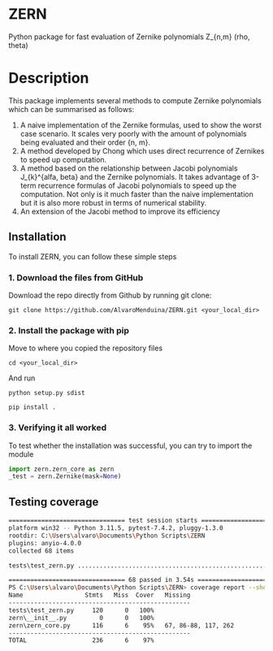 # ZERN
Python package for fast evaluation of Zernike polynomials Z_{n,m} (rho, theta)

# Description
This package implements several methods to compute Zernike polynomials which can be summarised as follows:

  1) A naive implementation of the Zernike formulas, used to show the worst case scenario. It scales very poorly with the amount of polynomials being evaluated and their order {n, m}.
  2) A method developed by Chong which uses direct recurrence of Zernikes to speed up computation.
  3) A method based on the relationship between Jacobi polynomials J_{k}^{alfa, beta} and the Zernike polynomials. It takes advantage of 3-term recurrence formulas of Jacobi polynomials to speed up the computation. Not only is it much faster than the naive implementation but it is also more robust in terms of numerical stability.
  4) An extension of the Jacobi method to improve its efficiency


## Installation

To install ZERN, you can follow these simple steps

### 1. Download the files from GitHub

Download the repo directly from Github by running git clone:

```
git clone https://github.com/AlvaroMenduina/ZERN.git <your_local_dir>
```

### 2. Install the package with pip
Move to where you copied the repository files
```
cd <your_local_dir>
```

And run 

```
python setup.py sdist

pip install .
```

### 3. Verifying it all worked
To test whether the installation was successful, you can try to import the module
```python
import zern.zern_core as zern
_test = zern.Zernike(mask=None)
```

## Testing coverage

```bash
================================ test session starts ================================ 
platform win32 -- Python 3.11.5, pytest-7.4.2, pluggy-1.3.0
rootdir: C:\Users\alvaro\Documents\Python Scripts\ZERN
plugins: anyio-4.0.0
collected 68 items                                                                                                                                                                                                

tests\test_zern.py ......................................................     [100%] 

================================ 68 passed in 3.54s ===============================
PS C:\Users\alvaro\Documents\Python Scripts\ZERN> coverage report --show-missing
Name                 Stmts   Miss  Cover   Missing
--------------------------------------------------
tests\test_zern.py     120      0   100%
zern\__init__.py         0      0   100%
zern\zern_core.py      116      6    95%   67, 86-88, 117, 262
--------------------------------------------------
TOTAL                  236      6    97%
```